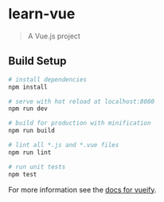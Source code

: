 # learn-vue

> A Vue.js project

## Build Setup

``` bash
# install dependencies
npm install

# serve with hot reload at localhost:8080
npm run dev

# build for production with minification
npm run build

# lint all *.js and *.vue files
npm run lint

# run unit tests
npm test
```

For more information see the [docs for vueify](https://github.com/vuejs/vueify).
